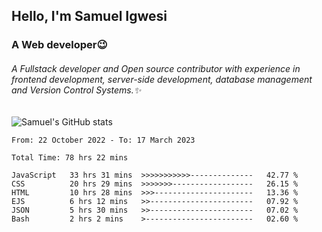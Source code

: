 ## Hello, I'm Samuel Igwesi
### A Web developer:wink:

###### A Fullstack developer and Open source contributor with experience in frontend development, server-side development, database management and Version Control Systems.:sparkles:


![Samuel's GitHub stats](https://github-readme-stats.vercel.app/api?username=SamuelIgwesi&show_icons=true&theme=radical)

<!--START_SECTION:waka-->

```text
From: 22 October 2022 - To: 17 March 2023

Total Time: 78 hrs 22 mins

JavaScript   33 hrs 31 mins  >>>>>>>>>>>--------------   42.77 %
CSS          20 hrs 29 mins  >>>>>>>------------------   26.15 %
HTML         10 hrs 28 mins  >>>----------------------   13.36 %
EJS          6 hrs 12 mins   >>-----------------------   07.92 %
JSON         5 hrs 30 mins   >>-----------------------   07.02 %
Bash         2 hrs 2 mins    >------------------------   02.60 %
```

<!--END_SECTION:waka-->
